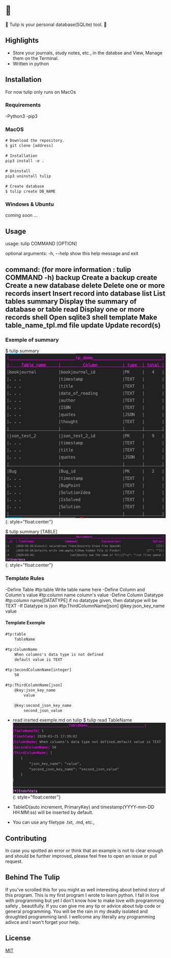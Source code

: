 # :tulip: 
:tulip: Tulip is your personal database(SQLite) tool. :tulip:

## Highlights
* Store your journals, study notes, etc., in the databse and View, Manage them on the Terminal.
* Written in python

## Installation
For now tulip only runs on MacOs

### Requirements
-Python3
-pip3

### MacOS
    # Download the repository.
    $ git clone [address]
    
    # Installation
    pip3 install -e .

    # Uninstall
    pip3 uninstall tulip 

    # Create database
    $ tulip create DB_NAME

### Windows & Ubuntu
coming soon ...

## Usage
usage: tulip COMMAND [OPTION]

optional arguments:
  -h, --help            show this help message and exit

command:
  (for more information : tulip COMMAND -h)
    backup              Create a backup
    create              Create a new database
    delete              Delete one or more records
    insert              Insert record into database
    list                List tables
    summary             Display the summary of database or table
    read                Display one or more records
    shell               Open sqlite3 shell
    template            Make table_name_tpl.md file
    update              Update record(s)
-----------------------------------------------------------------
### Exemple of summary
$ tulip summary
![ex-summary](/images/tpl_ex_summary.jpg){: style="float:center"}

$ tulip summary [TABLE] 
![ex-summary-table](/images/tpl_ex_summary_table.jpg){: style="float:center"}

### Template Rules
-Define Table
    #tp:table
        Write table name here
-Define Column and Column's value
    #tp:column name 
        column's value
-Define Column Datatype
    #tp:column name[DATATYPE]
    if no datatype given, then datatype will be TEXT
-If Datatype is json
    #tp:ThirdColumnName[json]
        @key:json_key_name
            value

#### Template Exemple
    #tp:table
        TableName

    #tp:ColumnName
        When columns's data type is not defined
        default value is TEXT
     
    #tp:SecondColumnName[integer]
        50

    #tp:ThirdColumnName[json]
        @key:json_key_name
            value
        
        @key:second_json_key_name
            second_json_value

* read insrted exemple.md on tulip
    $ tulip read TableName
![tpp-ex-read](/images/tpl_ex_read.jpg){: style="float:center"}

* TableID(auto increment, PrimaryKey) and timestamp(YYYY-mm-DD HH:MM:ss) will be inserted by default. 
* You can use any filetype .txt, .md, etc., 

## Contributing
In case you spotted an error or think that an example is not to clear enough and should be further improved, please feel free to open an issue or pull request.

## Behind The Tulip 
If you've scrolled this for you might as well interesting about behind story of this program.
This is my first program I wrote to learn python. 
I fall in love with programming but yet I don't know how to make love with programming safely , beautifully. 
If you can give me any tip or advice about tulp code or general programming. 
You will be the rain in my deadly isolated and droughted programming land.
I wellcome any literally any programming adivce and I won't forget your help.

## License
[MIT](https://choosealicense.com/licenses/mit/)
